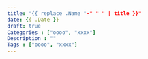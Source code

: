 ```yaml
---
title: "{{ replace .Name "-" " " | title }}"
date: {{ .Date }}
draft: true
Categories : ["oooo", "xxxx"]
Description : ""
Tags : ["oooo", "xxxx"]
---
```


